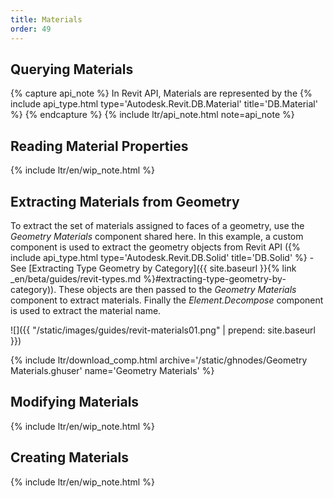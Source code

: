```yaml
---
title: Materials
order: 49
---
```


## Querying Materials

{% capture api_note %}
In Revit API, Materials are represented by the {% include api_type.html type='Autodesk.Revit.DB.Material' title='DB.Material' %}
{% endcapture %}
{% include ltr/api_note.html note=api_note %}

## Reading Material Properties

{% include ltr/en/wip_note.html %}

## Extracting Materials from Geometry

To extract the set of materials assigned to faces of a geometry, use the *Geometry Materials* component shared here. In this example, a custom component is used to extract the geometry objects from Revit API ({% include api_type.html type='Autodesk.Revit.DB.Solid' title='DB.Solid' %} - See [Extracting Type Geometry by Category]({{ site.baseurl }}{% link _en/beta/guides/revit-types.md %}#extracting-type-geometry-by-category)). These objects are then passed to the *Geometry Materials* component to extract materials. Finally the *Element.Decompose* component is used to extract the material name.

![]({{ "/static/images/guides/revit-materials01.png" | prepend: site.baseurl }})

{% include ltr/download_comp.html archive='/static/ghnodes/Geometry Materials.ghuser' name='Geometry Materials' %}

## Modifying Materials

{% include ltr/en/wip_note.html %}

## Creating Materials

{% include ltr/en/wip_note.html %}
